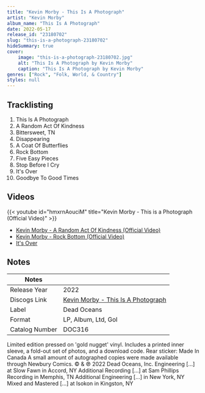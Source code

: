 ```yaml
---
title: "Kevin Morby - This Is A Photograph"
artist: "Kevin Morby"
album_name: "This Is A Photograph"
date: 2022-05-17
release_id: "23180702"
slug: "this-is-a-photograph-23180702"
hideSummary: true
cover:
    image: "this-is-a-photograph-23180702.jpg"
    alt: "This Is A Photograph by Kevin Morby"
    caption: "This Is A Photograph by Kevin Morby"
genres: ["Rock", "Folk, World, & Country"]
styles: null
---
```


## Tracklisting
1. This Is A Photograph
2. A Random Act Of Kindness
3. Bittersweet, TN
4. Disappearing
5. A Coat Of Butterflies
6. Rock Bottom
7. Five Easy Pieces
8. Stop Before I Cry
9. It's Over
10. Goodbye To Good Times

## Videos
{{< youtube id="hmxrnAouciM" title="Kevin Morby - This is a Photograph (Official Video)" >}}
- [Kevin Morby - A Random Act Of Kindness (Official Video)](https://www.youtube.com/watch?v=HN82J9RvCMY)
- [Kevin Morby - Rock Bottom (Official Video)](https://www.youtube.com/watch?v=xRd4OjaDE4k)
- [It's Over](https://www.youtube.com/watch?v=2LjQDJuu63w)


## Notes

| Notes          |             |
| ---------------| ----------- |
| Release Year   | 2022 |
| Discogs Link   | [Kevin Morby - This Is A Photograph](https://www.discogs.com/release/23180702-Kevin-Morby-This-Is-A-Photograph) |
| Label          | Dead Oceans |
| Format         | LP, Album, Ltd, Gol |
| Catalog Number | DOC316 |

Limited edition pressed on 'gold nugget' vinyl. Includes a printed inner sleeve, a fold-out set of photos, and a download code. Rear sticker: Made In Canada  A small amount of autographed copies were made available through Newbury Comics.  © & ℗ 2022 Dead Oceans, Inc.  Engineering [...] at Slow Fawn in Accord, NY Additional Recording [...] at Sam Phillips Recording in Memphis, TN Additional Engineering [...] in New York, NY Mixed and Mastered [...] at Isokon in Kingston, NY

